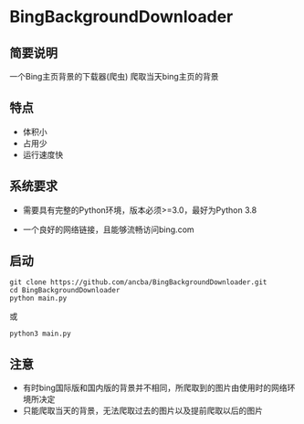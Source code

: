 # BingBackgroundDownloader

## 简要说明
一个Bing主页背景的下载器(爬虫)
爬取当天bing主页的背景

## 特点
* 体积小
* 占用少
* 运行速度快

## 系统要求
* 需要具有完整的Python环境，版本必须>=3.0，最好为Python 3.8

* 一个良好的网络链接，且能够流畅访问bing.com

## 启动
```
git clone https://github.com/ancba/BingBackgroundDownloader.git
cd BingBackgroundDownloader
python main.py
```
或

```
python3 main.py
```

## 注意
* 有时bing国际版和国内版的背景并不相同，所爬取到的图片由使用时的网络环境所决定
* 只能爬取当天的背景，无法爬取过去的图片以及提前爬取以后的图片
